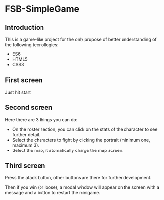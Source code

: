 # FSB-SimpleGame

## Introduction
This is a game-like project for the only prupose of better understanding of the following tecnollogies:
 - ES6
 - HTML5 
 - CSS3

## First screen
Just hit start

## Second screen
Here there are 3 things you can do:
 - On the roster section, you can click on the stats of the character to see further detail.
 - Select the characters to fight by clicking the portrait (minimum one, maximum 3).
 - Select the map, it atomatically charge the map screen.

 ## Third screen
 Press the atack button, other buttons are there for further development.

 Then if you win (or loose), a modal window will appear on the screen with a message and a button to restart the minigame.